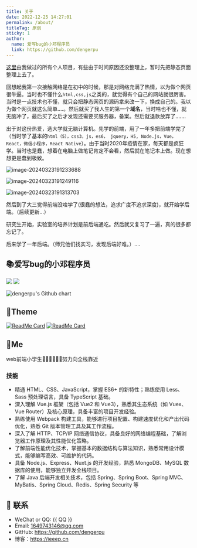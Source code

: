 ```yaml
---
title: 关于
date: 2022-12-25 14:27:01
permalink: /about/
titleTag: 原创
sticky: 1
author:
  name: 爱写bug的小邓程序员
  link: https://github.com/dengerpu
---
```


[这里](https://ieeep.cn/pages/f99783/)由我做过的所有个人项目，有些由于时间原因还没整理上，暂时先把静态页面整理上去了。

回想起我第一次接触网络是在初中的时候，那是对网络充满了热情，以为做个网页很牛逼。当时也不懂什么`html,css,js`之类的，就觉得有个自己的网站就很厉害。当时是一点技术也不懂，就只会把静态网页的源码拿来改一下，换成自己的。我以为做个网页就这么简单....。然后就买了我人生的第一个**域名**，当时啥也不懂，就无脑冲了，最后买了之后才发现还需要买服务器，备案。然后就退款放弃了.......

出于对这份热爱，选大学就无脑计算机。先学的前端，用了一年多把前端学完了（当时学了基本的`html（5），css3，js，es6， jquery，H5, Node.js，Vue，React，微信小程序，React Native`）。由于当时2020年疫情在家，每天都是疯狂学。当时也是蠢，想着在电脑上做笔记肯定不会看，然后就在笔记本上做。现在想想更是蠢到极致。

![image-20240323191233688](https://trpora-1300527744.cos.ap-chongqing.myqcloud.com/img/202403232158075.png)

![image-20240323191249116](https://trpora-1300527744.cos.ap-chongqing.myqcloud.com/img/202403232158366.png)

![image-20240323191313703](https://trpora-1300527744.cos.ap-chongqing.myqcloud.com/img/202403232158501.png)

然后到了大三觉得前端没啥学了(很蠢的想法，追求广度不追求深度)，就开始学后端。（后续更新...）

研究生开始，实验室的培养计划是前后端通吃。然后就又复习了一遍，真的很多都忘记了。

后来学了一年后端。（师兄他们找实习，发现后端好难。）....

## 📚爱写bug的小邓程序员

![](https://github-readme-stats.vercel.app/api?username=dengerpu&count_private=true&show_icons=true&icon_color=0366d6&text_color=24292e&bg_color=ffffff&hide_title=true)
![](https://github-readme-stats.vercel.app/api/top-langs/?username=dengerpu&layout=compact)

<!--

Here are some ideas to get you started:

- 🔭 I’m currently working on ...
- 🌱 I’m currently learning ...
- 👯 I’m looking to collaborate on ...
- 🤔 I’m looking for help with ...
- 💬 Ask me about ...
- 📫 How to reach me: ...
- 😄 Pronouns: ...

-->

<img src="https://ghchart.rshah.org/dengerpu" alt="dengerpu's Github chart" />

## 🎨Theme

[<img src="https://github-readme-stats.vercel.app/api/pin/?username=dengerpu&amp;repo=Vuepress-Blog" alt="ReadMe Card" class="no-zoom">](https://github.com/xugaoyi/vuepress-theme-vdoing)
[<img src="https://github-readme-stats.vercel.app/api/pin/?username=dengerpu&amp;repo=vue2-admin" alt="ReadMe Card" class="no-zoom">](https://doc.xugaoyi.com/)


## 🐼Me
web前端小学生🛫🛫🛫🛫🛫🛫努力向全栈靠近

### 技能
* 精通 HTML、CSS、JavaScript，掌握 ES6+ 的新特性；熟练使用 Less、Sass 预处理语言，具备 TypeScript 基础。 
* 深入理解 Vue.js 框架（包括 Vue2 和 Vue3），熟悉其生态系统（如 Vuex、Vue Router）及核心原理，具备丰富的项目开发经验。 
* 熟练使用 Webpack 构建工具，能够进行项目配置、构建速度优化和产出代码优化，熟悉 Git 版本管理工具及其工作流程。 
* 深入了解 HTTP、TCP/IP 网络通信协议，具备良好的网络编程基础，了解浏览器工作原理及其性能优化策略。 
* 了解前端性能优化技术，掌握基本的数据结构与算法知识，熟悉常用设计模式，能够编写高效、可维护的代码。
* 具备 Node.js、Express、Nuxt.js 的开发经验，熟悉 MongoDB、MySQL 数据库的使用，能够独立开发全栈项目。 
* 了解 Java 后端开发相关技术，包括 Spring、Spring Boot、Spring MVC、MyBatis、Spring Cloud、Redis、Spring Security 等

## :email: 联系

- WeChat or QQ: <a :href="qqUrl" class='qq'>{{ QQ }}</a>
- Email:  <a href="mailto:1649743146@qq.com">1649743146@qq.com</a>
- GitHub: <https://github.com/dengerpu>
- 博客：<https://ieeep.cn>

<script>
  export default {
    data(){
      return {
        QQ: '1649743146',
        qqUrl: `tencent://message/?uin=${this.QQ}&Site=&Menu=yes`
      }
    },
    mounted(){
      const flag =  navigator.userAgent.match(/(phone|pad|pod|iPhone|iPod|ios|iPad|Android|Mobile|BlackBerry|IEMobile|MQQBrowser|JUC|Fennec|wOSBrowser|BrowserNG|WebOS|Symbian|Windows Phone)/i);
      if(flag){
        this.qqUrl = `mqqwpa://im/chat?chat_type=wpa&uin=${this.QQ}&version=1&src_type=web&web_src=oicqzone.com`
      }
    }
  }
</script>
